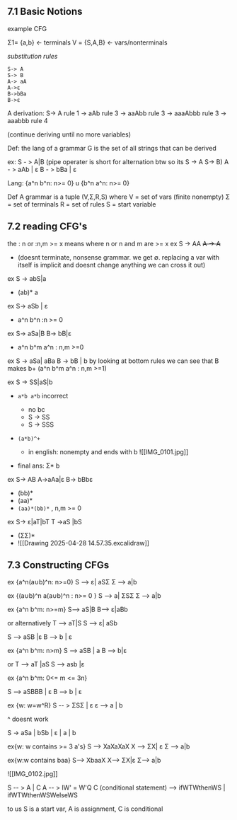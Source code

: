
## 7.1 Basic Notions

example CFG 

Σ1= {a,b}   <- terminals
V = {S,A,B}   <- vars/nonterminals 

_substitution rules_
~~~
S-> A
S-> B
A-> aA
A->ε
B->bBa
B->ε
~~~

A derivation:
S-> A           rule 1
   -> aAb      rule 3
   -> aaAbb  rule 3
   -> aaaAbbb  rule 3
   -> aaabbb rule 4

(continue deriving until no more variables)


Def: 
the lang of a grammar G is the set of all strings that can be derived


ex: 
S - > A|B  (pipe operater is short for alternation btw so its S -> A   S-> B)
A - > aAb | ε
B - > bBa | ε

Lang: 
{a^n b^n: n>= 0} u 
{b^n a^n: n>= 0}

Def A grammar is a tuple 
(V,Σ,R,S)
where 
V = set of vars (finite nonempty)
Σ = set of terminals 
R = set of rules 
S = start variable 

## 7.2 reading CFG's 
the : n or :n,m >= x means where n or n and m are >= x
ex 
S -> AA
~~A -> A~~
- (doesnt terminate, nonsense grammar. we get ∅. replacing a var with itself is implicit and doesnt change anything we can cross it out) 

ex 
S -> abS|a
- (ab)* a

ex
S-> aSb | ε
 - a^n b^n :n >= 0

ex 
S-> aSa|B
B-> bB|ε
 - a^n b^m a^n : n,m >=0

ex 
S -> aSa| aBa
B -> bB | b                  by looking at bottom rules we can see that B makes b+ 
(a^n b^m a^n : n,m >=1)

ex
S -> SS|aS|b
- `a*b a*b` incorrect 
	- no bc 
	- S -> SS
	- S -> SSS
- `(a*b)^+`
	- in english: nonempty and ends with b
![[IMG_0101.jpg]]

- final ans: Σ* b

ex 
S-> AB
A->aAa|ε
B-> bBbε
- (bb)*
- (aa)*
- `(aa)*(bb)*` , n,m >= 0

ex 
S-> ε|aT|bT
T ->aS |bS

- (ΣΣ)*
- ![[Drawing 2025-04-28 14.57.35.excalidraw]]

## 7.3 Constructing CFGs 

ex {a^n(a∪b)^n: n>=0}
S --> ε| aSΣ
Σ --> a|b

ex {(a∪b)^n a(a∪b)^n : n>= 0 }
S --> a| ΣSΣ
Σ --> a|b

ex {a^n b^m: n>=m}
S--> aS|B
B--> ε|aBb

or alternatively 
T --> aT|S
S --> ε| aSb



S --> aSB |ε
B --> b | ε

ex {a^n b^m: n>m}
S --> aSB | a
B --> b|ε

or 
T --> aT |aS
S --> asb |ε


ex {a^n b^m: 0<= m <= 3n}

S --> aSBBB | ε
B --> b | ε 

ex {w: w=w^R}
S -- > ΣSΣ |  ε 
 ε --> a | b

^ doesnt work

S -> aSa | bSb |  ε | a | b

ex{w: w contains >= 3 a's}
S --> XaXaXaX
X --> ΣX| ε
Σ --> a|b

ex{w:w contains baa}
S--> XbaaX
X--> ΣX|ε
Σ--> a|b

![[IMG_0102.jpg]]

S -- > A | C
A -- > IW' = W'Q
C (conditional statement) --> ifWTWthenWS | ifWTWthenWSWelseWS

to us S is a start var, A is assignment, C is conditional 